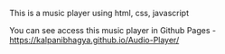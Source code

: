 This is a music player using html, css, javascript

You can see access this music player in Github Pages - https://kalpanibhagya.github.io/Audio-Player/
